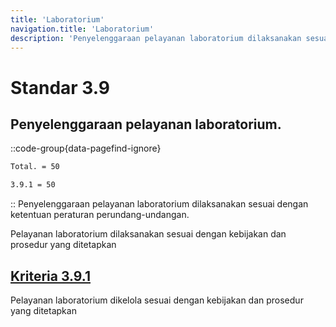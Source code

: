 ```yaml
---
title: 'Laboratorium'
navigation.title: 'Laboratorium'
description: 'Penyelenggaraan pelayanan laboratorium dilaksanakan sesuai dengan ketentuan peraturan perundang-undangan. Pelayanan laboratorium dilaksanakan sesuai dengan kebijakan dan prosedur yang ditetapkan '
---
```


# Standar 3.9
## Penyelenggaraan pelayanan laboratorium. 
::code-group{data-pagefind-ignore}
```bash [Nilai]
Total. = 50
```
```bash [Kriteria]
3.9.1 = 50
```
::
Penyelenggaraan pelayanan laboratorium dilaksanakan sesuai dengan ketentuan peraturan perundang-undangan. 

Pelayanan laboratorium dilaksanakan sesuai dengan kebijakan dan prosedur yang ditetapkan 

## [Kriteria 3.9.1](/3/9/1) 
Pelayanan laboratorium dikelola sesuai dengan kebijakan dan prosedur yang ditetapkan 


